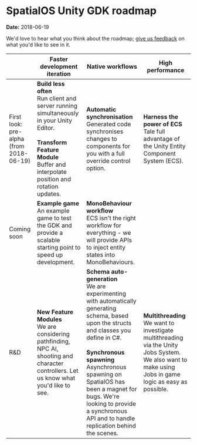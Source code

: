 # SpatialOS Unity GDK roadmap
**Date:** 2018-06-19

We'd love to hear what you think about the roadmap; [give us feedback](../README.MD#give-us-feedback) on what you'd like to see in it.

| | Faster development iteration | Native workflows| High performance|
|------|---|----|--|
|First look: pre-alpha (from 2018-06-19)|**Build less often**<br/>Run client and server running simultaneously in your Unity Editor.<br/><br/>**Transform Feature Module**<br/>Buffer and interpolate position and rotation updates.|**Automatic synchronisation**<br/>Generated code synchronises changes to components for you with a full override control option.|**Harness the power of ECS**<br/>Tale full advantage of the Unity Entity Component System (ECS).
|Coming soon|**Example game**<br/>An example game to test the GDK and provide a scalable starting point to speed up development.           |**MonoBehaviour workflow**<br/>ECS isn't the right workflow for everything - we will provide APIs to inject entity states into MonoBehaviours.|
|R&D|**New Feature Modules**<br/>We are considering pathfinding, NPC AI, shooting and character controllers. Let us know what you'd like to see.| **Schema auto-generation**<br/>We are experimenting with automatically generating schema, based upon the structs and classes you define in C#.<br/><br/>**Synchronous spawning**<br/>Asynchronous spawning on SpatialOS has been a magnet for bugs. We're looking to provide a synchronous API and to handle replication behind the scenes.|**Multithreading**<br/>We want to investigate multithreading via the Unity Jobs System. We also want to make using Jobs in game logic as easy as possible. |
